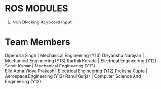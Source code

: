 # ROS MODULES
1. Non Blocking Keyboard Input

# Team Members

Dipendra Singh | Mechanical Engineering (Y14)
Divyanshu Narayan | Mechanical Engineering (Y13)
Karthik Korada | Electrical Engineering (Y12)
Sumit Kumar | Mechanical Engineering (Y13)	
Elle Atma Vidya Prakash | Electrical Engineering (Y12)
Preksha Gupta | Aerospace Engineering (Y12)
Rahul Gurjar | Computer Science And Engineering (Y12)


